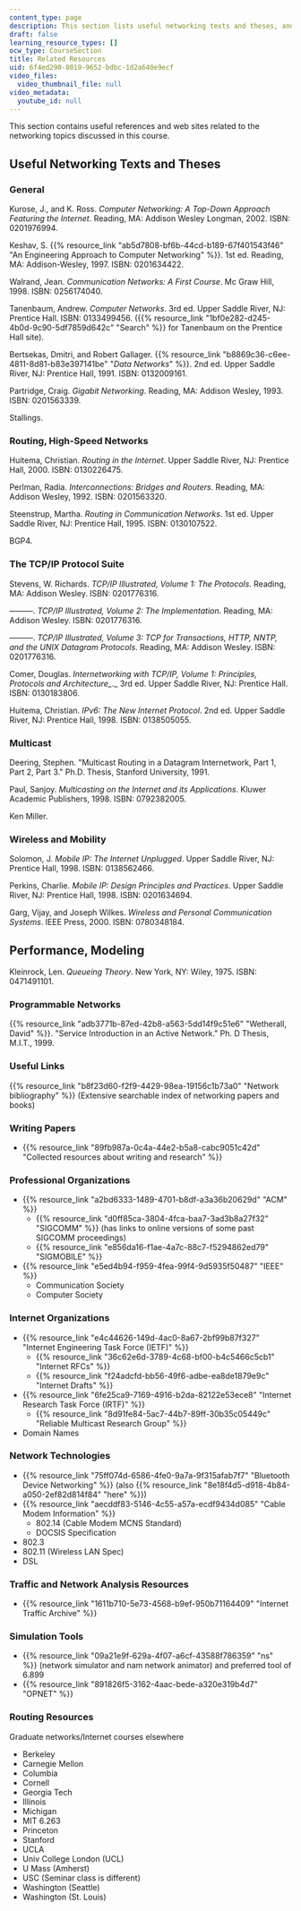 ```yaml
---
content_type: page
description: This section lists useful networking texts and theses, and useful links.
draft: false
learning_resource_types: []
ocw_type: CourseSection
title: Related Resources
uid: 6f4ed290-8019-9652-bdbc-1d2a640e9ecf
video_files:
  video_thumbnail_file: null
video_metadata:
  youtube_id: null
---
```

This section contains useful references and web sites related to the networking topics discussed in this course.

## Useful Networking Texts and Theses

### General

Kurose, J., and K. Ross. *Computer Networking: A Top-Down Approach Featuring the Internet*. Reading, MA: Addison Wesley Longman, 2002. ISBN: 0201976994. 

Keshav, S. {{% resource_link "ab5d7808-bf6b-44cd-b189-67f401543f46" "An Engineering Approach to Computer Networking" %}}. 1st ed. Reading, MA: Addison-Wesley, 1997. ISBN: 0201634422.

Walrand, Jean. *Communication Networks: A First Course*. Mc Graw Hill, 1998. ISBN: 0256174040.

Tanenbaum, Andrew. *Computer Networks*. 3rd ed. Upper Saddle River, NJ: Prentice Hall. ISBN: 0133499456. ({{% resource_link "1bf0e282-d245-4b0d-9c90-5df7859d642c" "Search" %}} for Tanenbaum on the Prentice Hall site).

Bertsekas, Dmitri, and Robert Gallager. {{% resource_link "b8869c36-c6ee-4811-8d81-b83e397141be" "*Data Networks*" %}}. 2nd ed. Upper Saddle River, NJ: Prentice Hall, 1991. ISBN: 0132009161. 

Partridge, Craig. *Gigabit Networking*. Reading, MA: Addison Wesley, 1993. ISBN: 0201563339.

Stallings.

### Routing, High-Speed Networks

Huitema, Christian. *Routing in the Internet*. Upper Saddle River, NJ: Prentice Hall, 2000. ISBN: 0130226475.

Perlman, Radia. *Interconnections: Bridges and Routers*. Reading, MA: Addison Wesley, 1992. ISBN: 0201563320.

Steenstrup, Martha. *Routing in Communication Networks*. 1st ed. Upper Saddle River, NJ: Prentice Hall, 1995. ISBN: 0130107522. 

BGP4.

### The TCP/IP Protocol Suite

Stevens, W. Richards. *TCP/IP Illustrated, Volume 1: The Protocols*. Reading, MA: Addison Wesley. ISBN: 0201776316.

———. *TCP/IP Illustrated, Volume 2: The Implementation*. Reading, MA: Addison Wesley. ISBN: 0201776316.

———. *TCP/IP Illustrated, Volume 3: TCP for Transactions, HTTP, NNTP, and the UNIX Datagram Protocols*. Reading, MA: Addison Wesley. ISBN: 0201776316.

Comer, Douglas. *Internetworking with TCP/IP, Volume 1: Principles, Protocols and Architecture\_*.\_ 3rd ed. Upper Saddle River, NJ: Prentice Hall. ISBN: 0130183806. 

Huitema, Christian. *IPv6: The New Internet Protocol*. 2nd ed. Upper Saddle River, NJ: Prentice Hall, 1998. ISBN: 0138505055. 

### Multicast

Deering, Stephen. "Multicast Routing in a Datagram Internetwork, Part 1, Part 2, Part 3." Ph.D. Thesis, Stanford University, 1991.

Paul, Sanjoy. *Multicasting on the Internet and its Applications*. Kluwer Academic Publishers, 1998. ISBN: 0792382005. 

Ken Miller.

### Wireless and Mobility

Solomon, J. *Mobile IP: The Internet Unplugged*. Upper Saddle River, NJ: Prentice Hall, 1998. ISBN: 0138562466.

Perkins, Charlie. *Mobile IP: Design Principles and Practices*. Upper Saddle River, NJ: Prentice Hall, 1998. ISBN: 0201634694.

Garg, Vijay, and Joseph Wilkes. *Wireless and Personal Communication Systems*. IEEE Press, 2000. ISBN: 0780348184.

## Performance, Modeling

Kleinrock, Len. *Queueing Theory*. New York, NY: Wiley, 1975. ISBN: 0471491101.

### Programmable Networks

{{% resource_link "adb3771b-87ed-42b8-a563-5dd14f9c51e6" "Wetherall, David" %}}. "Service Introduction in an Active Network." Ph. D Thesis, M.I.T., 1999.

### Useful Links

{{% resource_link "b8f23d60-f2f9-4429-98ea-19156c1b73a0" "Network bibliography" %}} (Extensive searchable index of networking papers and books)

### Writing Papers

- {{% resource_link "89fb987a-0c4a-44e2-b5a8-cabc9051c42d" "Collected resources about writing and research" %}}

### Professional Organizations

- {{% resource_link "a2bd6333-1489-4701-b8df-a3a36b20629d" "ACM" %}}
    - {{% resource_link "d0ff85ca-3804-4fca-baa7-3ad3b8a27f32" "SIGCOMM" %}} (has links to online versions of some past SIGCOMM proceedings)
    - {{% resource_link "e856da16-f1ae-4a7c-88c7-f5294862ed79" "SIGMOBILE" %}}
- {{% resource_link "e5ed4b94-f959-4fea-99f4-9d5935f50487" "IEEE" %}}
    - Communication Society
    - Computer Society

### Internet Organizations

- {{% resource_link "e4c44626-149d-4ac0-8a67-2bf99b87f327" "Internet Engineering Task Force (IETF)" %}}
    - {{% resource_link "36c62e6d-3789-4c68-bf00-b4c5466c5cb1" "Internet RFCs" %}}
    - {{% resource_link "f24adcfd-bb56-49f6-adbe-ea8de1879e9c" "Internet Drafts" %}}
- {{% resource_link "6fe25ca9-7169-4916-b2da-82122e53ece8" "Internet Research Task Force (IRTF)" %}}
    - {{% resource_link "8d91fe84-5ac7-44b7-89ff-30b35c05449c" "Reliable Multicast Research Group" %}}
- Domain Names

### Network Technologies

- {{% resource_link "75ff074d-6586-4fe0-9a7a-9f315afab7f7" "Bluetooth Device Networking" %}} (also {{% resource_link "8e18f4d5-d918-4b84-a050-2ef82d814f84" "here" %}})
- {{% resource_link "aecddf83-5146-4c55-a57a-ecdf9434d085" "Cable Modem Information" %}}
    - 802.14 (Cable Modem MCNS Standard)
    - DOCSIS Specification
- 802.3
- 802.11 (Wireless LAN Spec)
- DSL

### Traffic and Network Analysis Resources

- {{% resource_link "1611b710-5e73-4568-b9ef-950b71164409" "Internet Traffic Archive" %}}

### Simulation Tools

- {{% resource_link "09a21e9f-629a-4f07-a6cf-43588f786359" "ns" %}} (network simulator and nam network animator) and preferred tool of 6.899
- {{% resource_link "891826f5-3162-4aac-bede-a320e319b4d7" "OPNET" %}} 

### Routing Resources

Graduate networks/Internet courses elsewhere

- Berkeley
- Carnegie Mellon
- Columbia
- Cornell
- Georgia Tech
- Illinois
- Michigan
- MIT 6.263
- Princeton
- Stanford
- UCLA
- Univ College London (UCL)
- U Mass (Amherst)
- USC (Seminar class is different)
- Washington (Seattle)
- Washington (St. Louis)